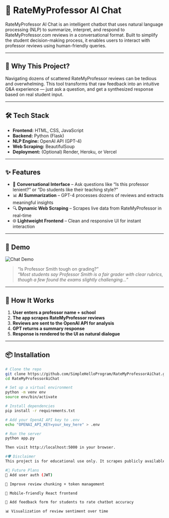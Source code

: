 # 🧠 RateMyProfessor AI Chat

RateMyProfessor AI Chat is an intelligent chatbot that uses natural language processing (NLP) to summarize, interpret, and respond to RateMyProfessor.com reviews in a conversational format. Built to simplify the student decision-making process, it enables users to interact with professor reviews using human-friendly queries.

---

## 🚀 Why This Project?

Navigating dozens of scattered RateMyProfessor reviews can be tedious and overwhelming. This tool transforms that raw feedback into an intuitive Q&A experience — just ask a question, and get a synthesized response based on real student input.

---

## 🛠️ Tech Stack

- **Frontend:** HTML, CSS, JavaScript
- **Backend:** Python (Flask)
- **NLP Engine:** OpenAI API (GPT-4)
- **Web Scraping:** BeautifulSoup
- **Deployment:** (Optional) Render, Heroku, or Vercel

---

## ✨ Features

- 💬 **Conversational Interface** – Ask questions like “Is this professor lenient?” or “Do students like their teaching style?”
- 📊 **AI Summarization** – GPT-4 processes dozens of reviews and extracts meaningful insights
- 🔍 **Dynamic Web Scraping** – Scrapes live data from RateMyProfessor in real-time
- 🌐 **Lightweight Frontend** – Clean and responsive UI for instant interaction

---

## 📸 Demo

![Chat Demo](https://user-images.githubusercontent.com/yourusername/demo.gif)

> “Is Professor Smith tough on grading?”  
> _“Most students say Professor Smith is a fair grader with clear rubrics, though a few found the exams slightly challenging...”_

---

## 🧠 How It Works

1. **User enters a professor name + school**
2. **The app scrapes RateMyProfessor reviews**
3. **Reviews are sent to the OpenAI API for analysis**
4. **GPT returns a summary response**
5. **Response is rendered to the UI as natural dialogue**

---

## 📦 Installation

```bash
# Clone the repo
git clone https://github.com/SimpleHelloProgram/RateMyProfessorAiChat.git
cd RateMyProfessorAiChat

# Set up a virtual environment
python -m venv env
source env/bin/activate

# Install dependencies
pip install -r requirements.txt

# Add your OpenAI API key to .env
echo "OPENAI_API_KEY=your_key_here" > .env

# Run the server
python app.py

Then visit http://localhost:5000 in your browser.

#🛡️ Disclaimer
This project is for educational use only. It scrapes publicly available reviews and uses AI summarization but does not store or sell any personal data. Always respect RateMyProfessor’s terms of service.

#📌 Future Plans
🔐 Add user auth (JWT)

🧠 Improve review chunking + token management

📱 Mobile-friendly React frontend

🧪 Add feedback form for students to rate chatbot accuracy

📊 Visualization of review sentiment over time


